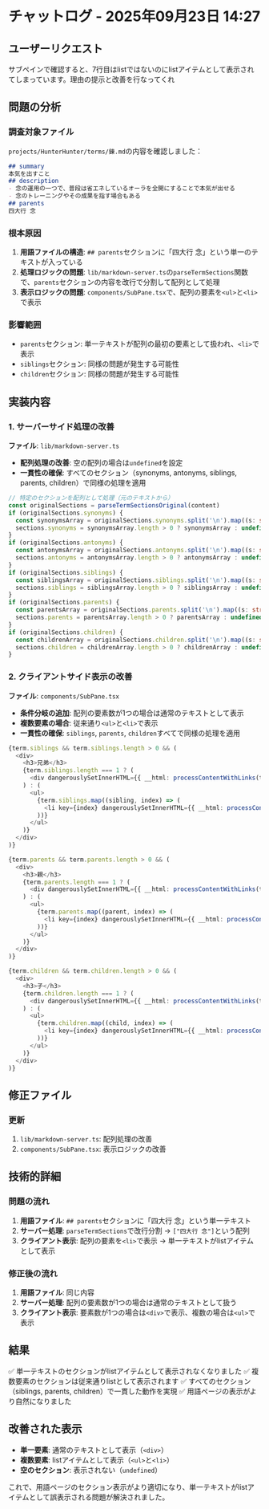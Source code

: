 # チャットログ - 2025年09月23日 14:27

## ユーザーリクエスト
サブペインで確認すると、7行目はlistではないのにlistアイテムとして表示されてしまっています。理由の提示と改善を行なってくれ

## 問題の分析

### 調査対象ファイル
`projects/HunterHunter/terms/錬.md`の内容を確認しました：

```markdown
## summary
本気を出すこと
## description
- 念の運用の一つで、普段は省エネしているオーラを全開にすることで本気が出せる
- 念のトレーニングやその成果を指す場合もある
## parents
四大行 念
```

### 根本原因
1. **用語ファイルの構造**: `## parents`セクションに「四大行 念」という単一のテキストが入っている
2. **処理ロジックの問題**: `lib/markdown-server.ts`の`parseTermSections`関数で、`parents`セクションの内容を改行で分割して配列として処理
3. **表示ロジックの問題**: `components/SubPane.tsx`で、配列の要素を`<ul>`と`<li>`で表示

### 影響範囲
- `parents`セクション: 単一テキストが配列の最初の要素として扱われ、`<li>`で表示
- `siblings`セクション: 同様の問題が発生する可能性
- `children`セクション: 同様の問題が発生する可能性

## 実装内容

### 1. サーバーサイド処理の改善
**ファイル**: `lib/markdown-server.ts`

- **配列処理の改善**: 空の配列の場合は`undefined`を設定
- **一貫性の確保**: すべてのセクション（synonyms, antonyms, siblings, parents, children）で同様の処理を適用

```typescript
// 特定のセクションを配列として処理（元のテキストから）
const originalSections = parseTermSectionsOriginal(content)
if (originalSections.synonyms) {
  const synonymsArray = originalSections.synonyms.split('\n').map((s: string) => s.trim()).filter(Boolean)
  sections.synonyms = synonymsArray.length > 0 ? synonymsArray : undefined
}
if (originalSections.antonyms) {
  const antonymsArray = originalSections.antonyms.split('\n').map((s: string) => s.trim()).filter(Boolean)
  sections.antonyms = antonymsArray.length > 0 ? antonymsArray : undefined
}
if (originalSections.siblings) {
  const siblingsArray = originalSections.siblings.split('\n').map((s: string) => s.trim()).filter(Boolean)
  sections.siblings = siblingsArray.length > 0 ? siblingsArray : undefined
}
if (originalSections.parents) {
  const parentsArray = originalSections.parents.split('\n').map((s: string) => s.trim()).filter(Boolean)
  sections.parents = parentsArray.length > 0 ? parentsArray : undefined
}
if (originalSections.children) {
  const childrenArray = originalSections.children.split('\n').map((s: string) => s.trim()).filter(Boolean)
  sections.children = childrenArray.length > 0 ? childrenArray : undefined
}
```

### 2. クライアントサイド表示の改善
**ファイル**: `components/SubPane.tsx`

- **条件分岐の追加**: 配列の要素数が1つの場合は通常のテキストとして表示
- **複数要素の場合**: 従来通り`<ul>`と`<li>`で表示
- **一貫性の確保**: `siblings`, `parents`, `children`すべてで同様の処理を適用

```typescript
{term.siblings && term.siblings.length > 0 && (
  <div>
    <h3>兄弟</h3>
    {term.siblings.length === 1 ? (
      <div dangerouslySetInnerHTML={{ __html: processContentWithLinks(term.siblings[0], terms, docs) }} />
    ) : (
      <ul>
        {term.siblings.map((sibling, index) => (
          <li key={index} dangerouslySetInnerHTML={{ __html: processContentWithLinks(sibling, terms, docs) }} />
        ))}
      </ul>
    )}
  </div>
)}

{term.parents && term.parents.length > 0 && (
  <div>
    <h3>親</h3>
    {term.parents.length === 1 ? (
      <div dangerouslySetInnerHTML={{ __html: processContentWithLinks(term.parents[0], terms, docs) }} />
    ) : (
      <ul>
        {term.parents.map((parent, index) => (
          <li key={index} dangerouslySetInnerHTML={{ __html: processContentWithLinks(parent, terms, docs) }} />
        ))}
      </ul>
    )}
  </div>
)}

{term.children && term.children.length > 0 && (
  <div>
    <h3>子</h3>
    {term.children.length === 1 ? (
      <div dangerouslySetInnerHTML={{ __html: processContentWithLinks(term.children[0], terms, docs) }} />
    ) : (
      <ul>
        {term.children.map((child, index) => (
          <li key={index} dangerouslySetInnerHTML={{ __html: processContentWithLinks(child, terms, docs) }} />
        ))}
      </ul>
    )}
  </div>
)}
```

## 修正ファイル

### 更新
1. `lib/markdown-server.ts`: 配列処理の改善
2. `components/SubPane.tsx`: 表示ロジックの改善

## 技術的詳細

### 問題の流れ
1. **用語ファイル**: `## parents`セクションに「四大行 念」という単一テキスト
2. **サーバー処理**: `parseTermSections`で改行分割 → `["四大行 念"]`という配列
3. **クライアント表示**: 配列の要素を`<li>`で表示 → 単一テキストがlistアイテムとして表示

### 修正後の流れ
1. **用語ファイル**: 同じ内容
2. **サーバー処理**: 配列の要素数が1つの場合は通常のテキストとして扱う
3. **クライアント表示**: 要素数が1つの場合は`<div>`で表示、複数の場合は`<ul>`で表示

## 結果
✅ 単一テキストのセクションがlistアイテムとして表示されなくなりました
✅ 複数要素のセクションは従来通りlistとして表示されます
✅ すべてのセクション（siblings, parents, children）で一貫した動作を実現
✅ 用語ページの表示がより自然になりました

## 改善された表示
- **単一要素**: 通常のテキストとして表示（`<div>`）
- **複数要素**: listアイテムとして表示（`<ul>`と`<li>`）
- **空のセクション**: 表示されない（`undefined`）

これで、用語ページのセクション表示がより適切になり、単一テキストがlistアイテムとして誤表示される問題が解決されました。
